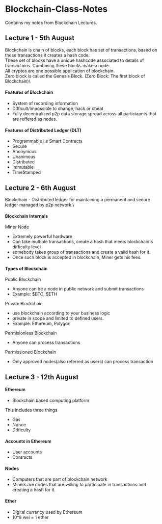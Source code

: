 # Blockchain-Class-Notes

Contains my notes from Blockchain Lectures.

## Lecture 1 - 5th August
Blockchain is chain of blocks, each block has set of transactions, based on these transactions it creates a hash code.\
These set of blocks have a unique hashcode associated to details of transactions. Combining these blocks make a node.\
All cryptos are one possible application of blockchain.\
Zero block is called the Genesis Block. (Zero Block: The first block of Blockchain)\


#### Features of Blockchain
- System of recording information
- Difficult/Impossible to change, hack or cheat
- Fully decentralized p2p data storage spread across all particiapnts that are reffered as nodes.

#### Features of Distributed Ledger (DLT)
- Programmable i.e Smart Contracts
- Secure
- Anonymous
- Unanimous
- Distributed
- Immutable
- TimeStamped



## Lecture 2 - 6th August
Blockchain - Distributed ledger for maintaining a permanent and secure ledger managed by p2p network.\

#### Blockchain Internals
Miner Node
- Extremely powerful hardware
- Can take multiple transactions, create a hash that meets blockchain's difficulty level
- somebody takes group of transactions and create a valid hash for it.
- Once such block is accepted in blockchain, Miner gets his fees.


#### Types of Blockchain
Public Blockchain
- Anyone can be a node in public network and submit transactions
- Example: $BTC, $ETH

Private Blockchain
- use blockchain according to your business logic
- private in scope and limited to defined users.
- Example: Ethereum, Polygon

Permisionless Blockchain
- Anyone can process transactions

Permissioned Blockchain
- Only approved nodes(also referred as users) can process transaction


## Lecture 3 - 12th August
#### Ethereum
- Blockchain based computing platform

This includes three things
- Gas
- Nonce
- Difficulty

#### Accounts in Ethereum
- User accounts
- Contracts

#### Nodes
- Computers that are part of blockchain network
- Miners are nodes that are willing to participate in transactions and creating a hash for it.

#### Ether
- Digital currency used by Ethereum
- 10^8 wei = 1 ether








